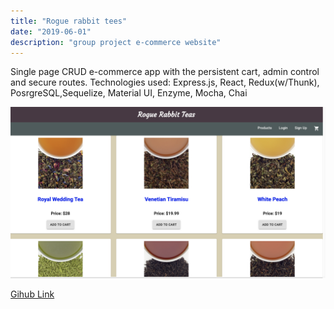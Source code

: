 ```yaml
---
title: "Rogue rabbit tees"
date: "2019-06-01"
description: "group project e-commerce website"
---
```


Single page CRUD e-commerce app with the persistent cart, admin control and secure routes.
Technologies used: Express.js, React, Redux(w/Thunk), PosrgreSQL,Sequelize, Material UI, Enzyme, Mocha, Chai

<img src="https://github.com/Svetanek/gatsby-blog/raw/master/src/images/rr-tees.png" alt ="screenshot rougue rabbit tees" class="project-img"/>

<a href="https://github.com/rogue-rabbits/grace-shopper" class="project-link">Gihub Link</a>
